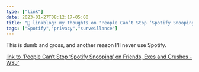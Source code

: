 ```yaml
---
type: ["link"]
date: 2023-01-27T08:12:17-05:00
title: "🔗 linkblog: my thoughts on 'People Can’t Stop ‘Spotify Snooping’ on Friends, Exes and Crushes - WSJ'"
tags: ["Spotify","privacy","surveillance"]
---
```

This is dumb and gross, and another reason I'll never use Spotify.  
 

[link to 'People Can’t Stop ‘Spotify Snooping’ on Friends, Exes and Crushes - WSJ'](https://www.wsj.com/articles/people-cant-stop-spotify-snooping-on-friends-exes-and-crushes-11674784904?mod=rss_Technology)
